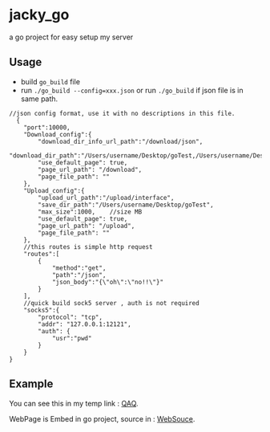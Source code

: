 # jacky_go
a go project for easy setup my server


## Usage

* build `go_build` file
* run `./go_build --config=xxx.json` or run `./go_build` if json file is in same path.

```
//json config format, use it with no descriptions in this file.
  {
	"port":10000,
	"Download_config":{
		"download_dir_info_url_path":"/download/json",
		"download_dir_path":"/Users/username/Desktop/goTest,/Users/username/Desktop/test",
		"use_default_page": true,
		"page_url_path": "/download",
		"page_file_path": ""
	},
	"Upload_config":{
		"upload_url_path":"/upload/interface",
		"save_dir_path":"/Users/username/Desktop/goTest",
		"max_size":1000,	//size MB
		"use_default_page": true,
		"page_url_path": "/upload",
		"page_file_path": ""
	},
	//this routes is simple http request
	"routes":[
		{
			"method":"get",
			"path":"/json",
			"json_body":"{\"oh\":\"no!!\"}"
		}
	],
	//quick build sock5 server , auth is not required
	"socks5":{
		"protocol": "tcp",
		"addr": "127.0.0.1:12121",
		"auth": {
			"usr":"pwd"
		}
	}
}
```

## Example

You can see this in my temp link : [QAQ](http://199.187.125.84:3900/download).

WebPage is Embed in go project, source in : [WebSouce](https://github.com/spxvszero/jacky_go_web_source).

